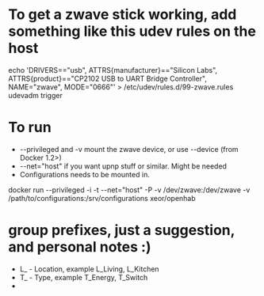 # To get a zwave stick working, add something like this udev rules on the host
echo 'DRIVERS=="usb", ATTRS{manufacturer}=="Silicon Labs", ATTRS{product}=="CP2102 USB to UART Bridge Controller", NAME="zwave", MODE="0666"' > /etc/udev/rules.d/99-zwave.rules
udevadm trigger

# To run
* --privileged and -v mount the zwave device, or use --device (from Docker 1.2>)
* --net="host" if you want upnp stuff or similar. Might be needed
* Configurations needs to be mounted in.

docker run --privileged -i -t --net="host" -P -v /dev/zwave:/dev/zwave -v /path/to/configurations:/srv/configurations xeor/openhab

# group prefixes, just a suggestion, and personal notes :)
* L_ - Location, example L_Living, L_Kitchen
* T_ - Type, example T_Energy, T_Switch
* 
